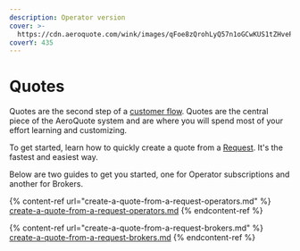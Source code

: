```yaml
---
description: Operator version
cover: >-
  https://cdn.aeroquote.com/wink/images/qFoe8zQrohLyQ57n1oGCwKUS1tZHvePQHttXkpdH.png
coverY: 435
---
```


# Quotes

Quotes are the second step of a [customer flow](../../getting-started/concepts.md#customer-flow).  Quotes are the central piece of the AeroQuote system and are where you will spend most of your effort learning and customizing.

To get started, learn how to quickly create a quote from a [Request](../requests/).  It's the fastest and easiest way.

Below are two guides to get you started, one for Operator subscriptions and another for Brokers.

{% content-ref url="create-a-quote-from-a-request-operators.md" %}
[create-a-quote-from-a-request-operators.md](create-a-quote-from-a-request-operators.md)
{% endcontent-ref %}

{% content-ref url="create-a-quote-from-a-request-brokers.md" %}
[create-a-quote-from-a-request-brokers.md](create-a-quote-from-a-request-brokers.md)
{% endcontent-ref %}
